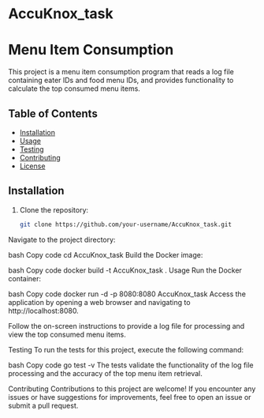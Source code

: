 # AccuKnox_task

# Menu Item Consumption

This project is a menu item consumption program that reads a log file containing eater IDs and food menu IDs, and provides functionality to calculate the top consumed menu items.

## Table of Contents

- [Installation](#installation)
- [Usage](#usage)
- [Testing](#testing)
- [Contributing](#contributing)
- [License](#license)

## Installation

1. Clone the repository:

   ```bash
   git clone https://github.com/your-username/AccuKnox_task.git
Navigate to the project directory:

bash
Copy code
cd AccuKnox_task
Build the Docker image:

bash
Copy code
docker build -t AccuKnox_task .
Usage
Run the Docker container:

bash
Copy code
docker run -d -p 8080:8080 AccuKnox_task
Access the application by opening a web browser and navigating to http://localhost:8080.

Follow the on-screen instructions to provide a log file for processing and view the top consumed menu items.

Testing
To run the tests for this project, execute the following command:

bash
Copy code
go test -v
The tests validate the functionality of the log file processing and the accuracy of the top menu item retrieval.

Contributing
Contributions to this project are welcome! If you encounter any issues or have suggestions for improvements, feel free to open an issue or submit a pull request.

